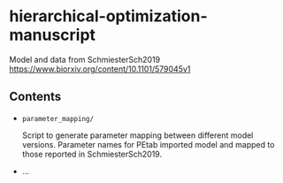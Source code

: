 # hierarchical-optimization-manuscript

Model and data from SchmiesterSch2019 
https://www.biorxiv.org/content/10.1101/579045v1


## Contents

- `parameter_mapping/`
   
   Script to generate parameter mapping between different model versions.
   Parameter names for PEtab imported model and mapped to those reported in
   SchmiesterSch2019.

- ...

